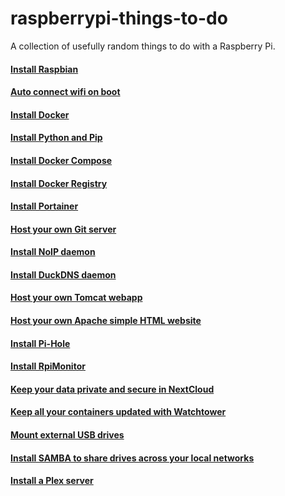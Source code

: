# raspberrypi-things-to-do

A collection of usefully random things to do with a Raspberry Pi.

#### [Install Raspbian](./doc/install-raspbian.md)

#### [Auto connect wifi on boot](.doc/pi-zero/auto_connect_wifi.md)

#### [Install Docker](./doc/install-docker.md)

#### [Install Python and Pip](./doc/install-python-pip.md)

#### [Install Docker Compose](./doc/install-docker-compose.md)

#### [Install Docker Registry](./doc/install-docker-registry.md)

#### [Install Portainer](./doc/install-portainer.md)

#### [Host your own Git server](./doc/install-gogs.md)

#### [Install NoIP daemon](./doc/install-noip.md)

#### [Install DuckDNS daemon](./doc/install-duckdns.md)

#### [Host your own Tomcat webapp](./doc/install-tomcat-war.md)

#### [Host your own Apache simple HTML website](./doc/install-simple-html-website.md)

#### [Install Pi-Hole](./doc/install-pi-hole.md)

#### [Install RpiMonitor](./doc/install-rpi-monitor.md)

#### [Keep your data private and secure in NextCloud](./doc/install-nextcloud.md)

#### [Keep all your containers updated with Watchtower](./doc/install-watchtower.md)

#### [Mount external USB drives](./doc/mount-external-usb-drives.md)

#### [Install SAMBA to share drives across your local networks](./doc/install-samba.md)

#### [Install a Plex server](./doc/install-plex-server.md)
